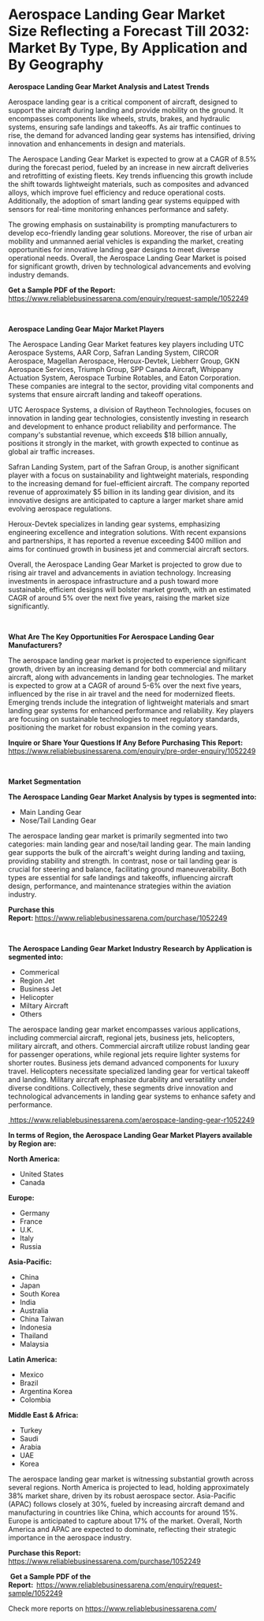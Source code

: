 <p><h1>Aerospace Landing Gear Market Size Reflecting a Forecast Till 2032: Market By Type, By Application and By Geography</h1></p><p><strong>Aerospace Landing Gear Market Analysis and Latest Trends</strong></p>
<p><p>Aerospace landing gear is a critical component of aircraft, designed to support the aircraft during landing and provide mobility on the ground. It encompasses components like wheels, struts, brakes, and hydraulic systems, ensuring safe landings and takeoffs. As air traffic continues to rise, the demand for advanced landing gear systems has intensified, driving innovation and enhancements in design and materials.</p><p>The Aerospace Landing Gear Market is expected to grow at a CAGR of 8.5% during the forecast period, fueled by an increase in new aircraft deliveries and retrofitting of existing fleets. Key trends influencing this growth include the shift towards lightweight materials, such as composites and advanced alloys, which improve fuel efficiency and reduce operational costs. Additionally, the adoption of smart landing gear systems equipped with sensors for real-time monitoring enhances performance and safety.</p><p>The growing emphasis on sustainability is prompting manufacturers to develop eco-friendly landing gear solutions. Moreover, the rise of urban air mobility and unmanned aerial vehicles is expanding the market, creating opportunities for innovative landing gear designs to meet diverse operational needs. Overall, the Aerospace Landing Gear Market is poised for significant growth, driven by technological advancements and evolving industry demands.</p></p>
<p><strong>Get a Sample PDF of the Report:&nbsp;</strong> <a href="https://www.reliablebusinessarena.com/enquiry/request-sample/1052249?utm_campaign=1891&utm_medium=2&utm_source=Github&utm_content=ia&utm_term=17022025&utm_id=aerospace-landing-gear">https://www.reliablebusinessarena.com/enquiry/request-sample/1052249</a></p>
<p>&nbsp;</p>
<p><strong>Aerospace Landing Gear Major Market Players</strong></p>
<p><p>The Aerospace Landing Gear Market features key players including UTC Aerospace Systems, AAR Corp, Safran Landing System, CIRCOR Aerospace, Magellan Aerospace, Heroux-Devtek, Liebherr Group, GKN Aerospace Services, Triumph Group, SPP Canada Aircraft, Whippany Actuation System, Aerospace Turbine Rotables, and Eaton Corporation. These companies are integral to the sector, providing vital components and systems that ensure aircraft landing and takeoff operations.</p><p>UTC Aerospace Systems, a division of Raytheon Technologies, focuses on innovation in landing gear technologies, consistently investing in research and development to enhance product reliability and performance. The company's substantial revenue, which exceeds $18 billion annually, positions it strongly in the market, with growth expected to continue as global air traffic increases.</p><p>Safran Landing System, part of the Safran Group, is another significant player with a focus on sustainability and lightweight materials, responding to the increasing demand for fuel-efficient aircraft. The company reported revenue of approximately $5 billion in its landing gear division, and its innovative designs are anticipated to capture a larger market share amid evolving aerospace regulations.</p><p>Heroux-Devtek specializes in landing gear systems, emphasizing engineering excellence and integration solutions. With recent expansions and partnerships, it has reported a revenue exceeding $400 million and aims for continued growth in business jet and commercial aircraft sectors.</p><p>Overall, the Aerospace Landing Gear Market is projected to grow due to rising air travel and advancements in aviation technology. Increasing investments in aerospace infrastructure and a push toward more sustainable, efficient designs will bolster market growth, with an estimated CAGR of around 5% over the next five years, raising the market size significantly.</p></p>
<p>&nbsp;</p>
<p><strong>What Are The Key Opportunities For Aerospace Landing Gear Manufacturers?</strong></p>
<p><p>The aerospace landing gear market is projected to experience significant growth, driven by an increasing demand for both commercial and military aircraft, along with advancements in landing gear technologies. The market is expected to grow at a CAGR of around 5-6% over the next five years, influenced by the rise in air travel and the need for modernized fleets. Emerging trends include the integration of lightweight materials and smart landing gear systems for enhanced performance and reliability. Key players are focusing on sustainable technologies to meet regulatory standards, positioning the market for robust expansion in the coming years.</p></p>
<p><strong>Inquire or Share Your Questions If Any Before Purchasing This Report:</strong> <a href="https://www.reliablebusinessarena.com/enquiry/pre-order-enquiry/1052249?utm_campaign=1891&utm_medium=2&utm_source=Github&utm_content=ia&utm_term=17022025&utm_id=aerospace-landing-gear">https://www.reliablebusinessarena.com/enquiry/pre-order-enquiry/1052249</a></p>
<p>&nbsp;</p>
<p><strong>Market Segmentation</strong></p>
<p><strong>The Aerospace Landing Gear Market Analysis by types is segmented into:</strong></p>
<p><ul><li>Main Landing Gear</li><li>Nose/Tail Landing Gear</li></ul></p>
<p><p>The aerospace landing gear market is primarily segmented into two categories: main landing gear and nose/tail landing gear. The main landing gear supports the bulk of the aircraft's weight during landing and taxiing, providing stability and strength. In contrast, nose or tail landing gear is crucial for steering and balance, facilitating ground maneuverability. Both types are essential for safe landings and takeoffs, influencing aircraft design, performance, and maintenance strategies within the aviation industry.</p></p>
<p><strong>Purchase this Report:&nbsp;</strong><a href="https://www.reliablebusinessarena.com/purchase/1052249?utm_campaign=1891&utm_medium=2&utm_source=Github&utm_content=ia&utm_term=17022025&utm_id=aerospace-landing-gear">https://www.reliablebusinessarena.com/purchase/1052249</a></p>
<p>&nbsp;</p>
<p><strong>The Aerospace Landing Gear Market Industry Research by Application is segmented into:</strong></p>
<p><ul><li>Commerical</li><li>Region Jet</li><li>Business Jet</li><li>Helicopter</li><li>Miltary Aircraft</li><li>Others</li></ul></p>
<p><p>The aerospace landing gear market encompasses various applications, including commercial aircraft, regional jets, business jets, helicopters, military aircraft, and others. Commercial aircraft utilize robust landing gear for passenger operations, while regional jets require lighter systems for shorter routes. Business jets demand advanced components for luxury travel. Helicopters necessitate specialized landing gear for vertical takeoff and landing. Military aircraft emphasize durability and versatility under diverse conditions. Collectively, these segments drive innovation and technological advancements in landing gear systems to enhance safety and performance.</p></p>
<p><a href="https://www.reliablebusinessarena.com/aerospace-landing-gear-r1052249?utm_campaign=1891&utm_medium=2&utm_source=Github&utm_content=ia&utm_term=17022025&utm_id=aerospace-landing-gear">&nbsp;https://www.reliablebusinessarena.com/aerospace-landing-gear-r1052249</a></p>
<p><strong>In terms of Region, the Aerospace Landing Gear Market Players available by Region are:</strong></p>
<p>
    <p> <strong> North America: </strong>
        <ul>
            <li>United States</li>
            <li>Canada</li>
        </ul>
        </p> 
    <p> <strong> Europe: </strong>
        <ul>
            <li>Germany</li>
            <li>France</li>
            <li>U.K.</li>
            <li>Italy</li>
            <li>Russia</li>
        </ul>
        </p> 
    <p> <strong> Asia-Pacific: </strong>
        <ul>
            <li>China</li>
            <li>Japan</li>
            <li>South Korea</li>
            <li>India</li>
            <li>Australia</li>
            <li>China Taiwan</li>
            <li>Indonesia</li>
            <li>Thailand</li>
            <li>Malaysia</li>
        </ul>
        </p> 
    <p> <strong> Latin America: </strong>
        <ul>
            <li>Mexico</li>
            <li>Brazil</li>
            <li>Argentina Korea</li>
            <li>Colombia</li>
        </ul>
        </p> 
    <p> <strong> Middle East & Africa: </strong>
        <ul>
            <li>Turkey</li>
            <li>Saudi</li>
            <li>Arabia</li>
            <li>UAE</li>
            <li>Korea</li>
        </ul>
    </p>
    </p>
<p><p>The aerospace landing gear market is witnessing substantial growth across several regions. North America is projected to lead, holding approximately 38% market share, driven by its robust aerospace sector. Asia-Pacific (APAC) follows closely at 30%, fueled by increasing aircraft demand and manufacturing in countries like China, which accounts for around 15%. Europe is anticipated to capture about 17% of the market. Overall, North America and APAC are expected to dominate, reflecting their strategic importance in the aerospace industry.</p></p>
<p><strong>Purchase this Report: </strong><a href="https://www.reliablebusinessarena.com/purchase/1052249?utm_campaign=1891&utm_medium=2&utm_source=Github&utm_content=ia&utm_term=17022025&utm_id=aerospace-landing-gear">https://www.reliablebusinessarena.com/purchase/1052249</a></p>
<p>&nbsp;<strong>Get a Sample PDF of the Report:&nbsp;&nbsp;</strong><a href="https://www.reliablebusinessarena.com/enquiry/request-sample/1052249?utm_campaign=1891&utm_medium=2&utm_source=Github&utm_content=ia&utm_term=17022025&utm_id=aerospace-landing-gear">https://www.reliablebusinessarena.com/enquiry/request-sample/1052249</a></p>
<p><strong></strong></p>
<p>Check more reports on <a href="https://www.reliablebusinessarena.com/?utm_campaign=1891&utm_medium=2&utm_source=Github&utm_content=ia&utm_term=17022025&utm_id=aerospace-landing-gear">https://www.reliablebusinessarena.com/</a></p>